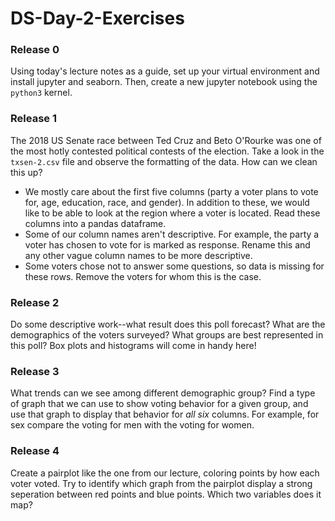# DS-Day-2-Exercises
### Release 0
Using today's lecture notes as a guide, set up your virtual environment and install jupyter and seaborn. Then, create a new jupyter notebook using the `python3` kernel.

### Release 1
The 2018 US Senate race between Ted Cruz and Beto O'Rourke was one of the most hotly contested political contests of the election. Take a look in the `txsen-2.csv` file and observe the formatting of the data. How can we clean this up?
* We mostly care about the first five columns (party a voter plans to vote for, age, education, race, and gender). In addition to these, we would like to be able to look at the region where a voter is located. Read these columns into a pandas dataframe.
* Some of our column names aren't descriptive. For example, the party a voter has chosen to vote for is marked as response. Rename this and any other vague column names to be more descriptive.
* Some voters chose not to answer some questions, so data is missing for these rows. Remove the voters for whom this is the case.

### Release 2
Do some descriptive work--what result does this poll forecast? What are the demographics of the voters surveyed? What groups are best represented in this poll? Box plots and histograms will come in handy here!

### Release 3
What trends can we see among different demographic group? Find a type of graph that we can use to show voting behavior for a given group, and use that graph to display that behavior for *all six* columns. For example, for sex compare the voting for men with the voting for women.

### Release 4
Create a pairplot like the one from our lecture, coloring points by how each voter voted. Try to identify which graph from the pairplot display a strong seperation between red points and blue points. Which two variables does it map?
